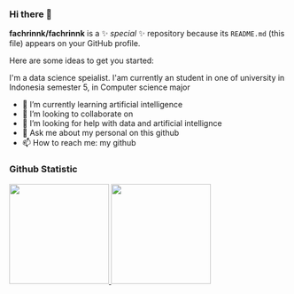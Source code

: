 ### Hi there 👋

**fachrinnk/fachrinnk** is a ✨ _special_ ✨ repository because its `README.md` (this file) appears on your GitHub profile.

Here are some ideas to get you started:

I'm a data science speialist. I'am currently an student in one of university in Indonesia semester 5, in Computer science major

- 🌱 I’m currently learning artificial intelligence
- 👯 I’m looking to collaborate on 
- 🤔 I’m looking for help with data and artificial intellignce
- 💬 Ask me about my personal on this github
- 📫 How to reach me: my github
### Github Statistic
<p align="left">
<a href="https://github.com/fachrinnk4869">
  <img height="180em" src="https://github-readme-stats-eight-theta.vercel.app/api?username=fachrinnk4869&show_icons=true&theme=algolia&include_all_commits=true&count_private=true"/>
  <img height="180em" src="https://github-readme-stats-eight-theta.vercel.app/api/top-langs/?username=fachrinnk4869&layout=compact&langs_count=8&theme=algolia"/>
</a>
</p>
